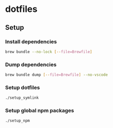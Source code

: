 # dotfiles

## Setup

### Install dependencies

```bash
brew bundle --no-lock [--file=Brewfile]
```

### Dump dependencies

```bash
brew bundle dump [--file=Brewfile] --no-vscode
```

### Setup dotfiles

```bash
./setup_symlink
```

### Setup global npm packages

```bash
./setup_npm
```
